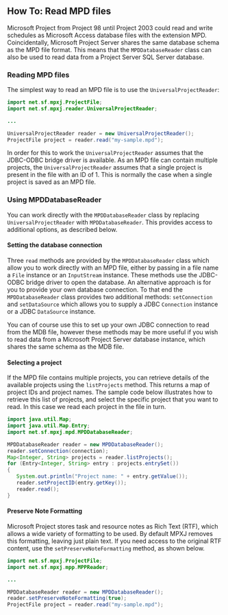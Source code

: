 ## How To: Read MPD files
Microsoft Project from Project 98 until Project 2003 could read and write
schedules as Microsoft Access database files with the extension MPD. Coincidentally,
Microsoft Project Server shares the same database schema as the MPD file format.
This means that the `MPDDatabaseReader` class can also be used to read data from
a Project Server SQL Server database.

### Reading MPD files
The simplest way to read an MPD file is to use the `UniversalProjectReader`:

```java
import net.sf.mpxj.ProjectFile;
import net.sf.mpxj.reader.UniversalProjectReader;

...

UniversalProjectReader reader = new UniversalProjectReader();
ProjectFile project = reader.read("my-sample.mpd");
```
In order for this to work the `UniversalProjectReader` assumes that the JDBC-ODBC bridge driver is available.
As an MPD file can contain multiple projects, the `UniversalProjectReader` assumes that a single
project is present in the file with an ID of 1. This is normally the case when a single project is saved as an MPD file.

### Using MPDDatabaseReader
You can work directly with the `MPDDatabaseReader` class by replacing `UniversalProjectReader`
with `MPDDatabaseReader`. This provides access to additional options, as described below.

#### Setting the database connection
Three `read` methods are provided by the `MPDDatabaseReader` class which allow you to work directly with an MPD file, either by passing in a file name a `File` instance or an `InputStream` instance. These methods use the JDBC-ODBC bridge driver to open the database. An alternative approach is for you to provide your own database connection. To that end the `MPDDatabaseReader` class provides two additional methods: `setConnection` and `setDataSource` which allows you to supply a JDBC `Connection` instance or a JDBC `DataSource` instance.

You can of course use this to set up your own JDBC connection to read from the MDB file, however these methods may be more useful if you wish to read data from a Microsoft Project Server database instance, which shares the same schema as the MDB file.

#### Selecting a project
If the MPD file contains multiple projects, you can retrieve details of the available
projects using the `listProjects` method. This returns a map of project IDs and project names.
The sample code below illustrates how to retrieve this list of projects, and select the specific
project that you want to read. In this case we read each project in the file in turn.

```java
import java.util.Map;
import java.util.Map.Entry;
import net.sf.mpxj.mpd.MPDDatabaseReader;

MPDDatabaseReader reader = new MPDDatabaseReader();
reader.setConnection(connection);
Map<Integer, String> projects = reader.listProjects();
for (Entry<Integer, String> entry : projects.entrySet())
{
   System.out.println("Project name: " + entry.getValue());
   reader.setProjectID(entry.getKey());
   reader.read();
}

```

#### Preserve Note Formatting
Microsoft Project stores task and resource notes as Rich Text (RTF), which allows
a wide variety of formatting to be used. By default MPXJ removes this formatting,
leaving just plain text. If you need access to the original RTF content, use the
`setPreserveNoteFormatting` method, as shown below.

```java
import net.sf.mpxj.ProjectFile;
import net.sf.mpxj.mpp.MPPReader;

...

MPDDatabaseReader reader = new MPDDatabaseReader();
reader.setPreserveNoteFormatting(true);
ProjectFile project = reader.read("my-sample.mpd");
```


